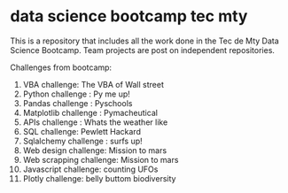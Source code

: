 # data science bootcamp tec mty

This is a repository that includes all the  work done in the Tec de Mty Data Science Bootcamp.
Team projects are post on independent repositories.

Challenges from bootcamp:

1. VBA challenge: The VBA of Wall street
2. Python challenge : Py me up!
3. Pandas challenge : Pyschools
4. Matplotlib challenge : Pymacheutical
5. APIs challenge : Whats the weather like
6. SQL challenge: Pewlett Hackard
7. Sqlalchemy challenge : surfs up!
8. Web design challenge: Mission to mars
9. Web scrapping challenge: Mission to mars
10. Javascript challenge: counting UFOs 
11. Plotly challenge: belly buttom biodiversity
